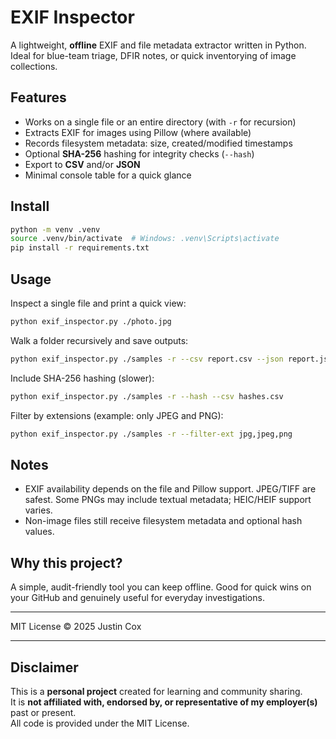 # EXIF Inspector

A lightweight, **offline** EXIF and file metadata extractor written in Python. Ideal for blue-team triage, DFIR notes, or quick inventorying of image collections.

## Features
- Works on a single file or an entire directory (with `-r` for recursion)
- Extracts EXIF for images using Pillow (where available)
- Records filesystem metadata: size, created/modified timestamps
- Optional **SHA-256** hashing for integrity checks (`--hash`)
- Export to **CSV** and/or **JSON**
- Minimal console table for a quick glance

## Install
```bash
python -m venv .venv
source .venv/bin/activate  # Windows: .venv\Scripts\activate
pip install -r requirements.txt
```

## Usage
Inspect a single file and print a quick view:
```bash
python exif_inspector.py ./photo.jpg
```

Walk a folder recursively and save outputs:
```bash
python exif_inspector.py ./samples -r --csv report.csv --json report.json
```

Include SHA-256 hashing (slower):
```bash
python exif_inspector.py ./samples -r --hash --csv hashes.csv
```

Filter by extensions (example: only JPEG and PNG):
```bash
python exif_inspector.py ./samples -r --filter-ext jpg,jpeg,png
```

## Notes
- EXIF availability depends on the file and Pillow support. JPEG/TIFF are safest. Some PNGs may include textual metadata; HEIC/HEIF support varies.
- Non-image files still receive filesystem metadata and optional hash values.

## Why this project?
A simple, audit-friendly tool you can keep offline. Good for quick wins on your GitHub and genuinely useful for everyday investigations.

---

MIT License © 2025 Justin Cox

---

## Disclaimer  
This is a **personal project** created for learning and community sharing.  
It is **not affiliated with, endorsed by, or representative of my employer(s)** past or present.  
All code is provided under the MIT License.
